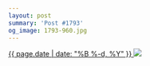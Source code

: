 ```yaml
---
layout: post
summary: 'Post #1793'
og_image: 1793-960.jpg
---
```


<p>
 <time>
  <a href="/1793">
   {{ page.date | date: "%B %-d, %Y" }}
  </a>
 </time>
 <a href="/1793">
  <img data-taken="7/19/2023" sizes="(min-width: 700px) 50vw, calc(100vw - 2rem)" src="{{ site.assets_url }}/1793-480.jpg" srcset="{{ site.assets_url }}/1793-240.jpg 240w, {{ site.assets_url }}/1793-480.jpg 480w, {{ site.assets_url }}/1793-720.jpg 720w, {{ site.assets_url }}/1793-960.jpg 960w"/>
 </a>
</p>
